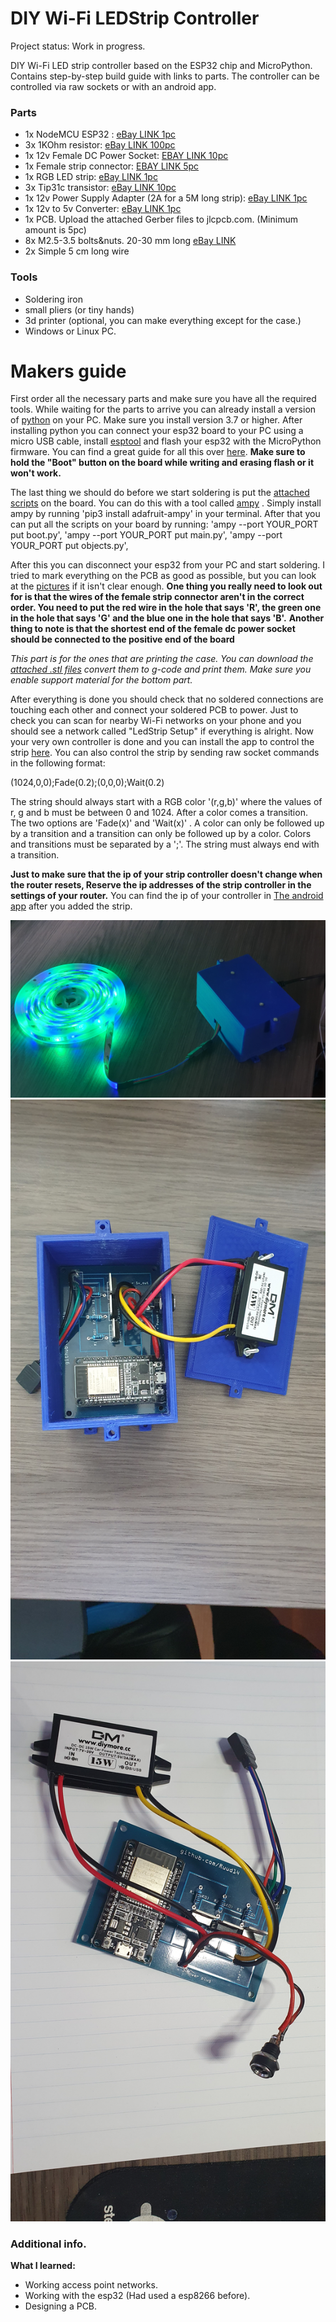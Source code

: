 # DIY Wi-Fi LEDStrip Controller

Project status: Work in progress.

DIY Wi-Fi LED strip controller based on the ESP32 chip and MicroPython. Contains step-by-step build guide with links to parts. The controller can be controlled via raw sockets or with an android app.

### Parts
- 1x NodeMCU ESP32 : [eBay LINK 1pc](https://www.ebay.com/itm/Espressif-ESP32-WLAN-Dev-Kit-Board-Development-Bluetooth-Wifi-v1-WROOM32-NodeMCU/253059783728?hash=item3aeb89dc30:g:5-8AAOSwAThb3MaZ)
- 3x 1KOhm resistor: [eBay LINK 100pc](https://www.ebay.com/itm/100-pcs-1-4W-0-25W-1-Metal-Film-Resistor-1K-ohm-1Kohm/282033455842?_trksid=p2485497.m4902.l9144)
- 1x 12v Female DC Power Socket: [EBAY LINK 10pc](https://www.ebay.com/itm/10Pcs-5-5-x-2-1mm-12-V-DC-Power-Supply-Jack-Socket-Female-Panel-Mount-Connector/143449192665?_trksid=p2485497.m4902.l9144)
- 1x Female strip connector: [EBAY LINK 5pc](https://www.ebay.com/itm/Durable-4Pin-Male-Female-Connector-Wire-Cable-for-3528-5050-SMD-LED-Strip-Light/352235582745?epid=1155449649&hash=item5202e07519:g:koEAAOSw8b1aN2vm)
- 1x RGB LED strip: [eBay LINK 1pc](https://www.ebay.com/itm/184203854470?ViewItem=&item=184203854470)
- 3x Tip31c transistor: [eBay LINK 10pc](https://www.ebay.com/itm/10-x-TIP31C-TIP31-NPN-Transistor-3A-100V-TO-220-FSC/270984720497?hash=item3f17f2b071:g:8hUAAOxyepRRrfsF)
- 1x 12v Power Supply Adapter (2A for a 5M long strip): [eBay LINK 1pc](https://www.ebay.com/itm/AC-TO-DC-5V-12V-24V-1A-2A-3A-5A-10A-0-5A-Power-Supply-Adapter-LED-Strip-Light/254344416209?_trksid=p2485497.m4902.l9144)
- 1x 12v to 5v Converter: [eBay LINK 1pc](https://www.ebay.com/itm/DC-DC-12V-to-5V-6V-9V-2-3A-15W-Converter-Step-Down-2A-3A-15W-Power-Supply-Module/401327863545?_trksid=p2485497.m4902.l9144)
- 1x PCB. Upload the attached Gerber files to jlcpcb.com. (Minimum amount is 5pc)
- 8x M2.5-3.5 bolts&nuts. 20-30 mm long [eBay LINK](https://www.ebay.com/itm/M2-M2-5-M3-304-Stainless-Steel-Allen-Hex-Socket-Countersunk-Head-Screws-Bolts/282935136527?hash=item41e03f910f:m:mKxIf5Qmt5Zi86DIH4-mAoQ)
- 2x Simple 5 cm long wire

### Tools
- Soldering iron
- small pliers (or tiny hands)
- 3d printer (optional, you can make everything except for the case.)
- Windows or Linux PC.

# Makers guide
First order all the necessary parts and make sure you have all the required tools.
While waiting for the parts to arrive you can already install a version of [python](https://www.python.org/) on your PC.
Make sure you install version 3.7 or higher.
After installing python you can connect your esp32 board to your PC using a micro USB cable,
install [esptool](https://pypi.org/project/esptool/) and flash your esp32 with the MicroPython firmware. You can find a great guide for all this
over [here](https://docs.micropython.org/en/latest/esp8266/tutorial/intro.html). **Make sure to hold the "Boot" button on the board while writing and erasing flash or it won't work.**

The last thing we should do before we start soldering is put
the [attached scripts](https://github.com/Ruud14/DIY-Wifi-LEDStrip-Controller/tree/master/to_ESP32) on the board.
You can do this with a tool called [ampy](https://learn.adafruit.com/micropython-basics-load-files-and-run-code/install-ampy) .
Simply install ampy by running 'pip3 install adafruit-ampy' in your terminal. After that you can put all the scripts on your board by running:
'ampy --port YOUR_PORT put boot.py',
'ampy --port YOUR_PORT put main.py',
'ampy --port YOUR_PORT put objects.py',

After this you can disconnect your esp32 from your PC and start soldering.
I tried to mark everything on the PCB as good as possible, but you can look at the [pictures](https://github.com/Ruud14/DIY-Wifi-LEDStrip-Controller/tree/master/pictures) if it isn't clear enough.
**One thing you really need to look out for is that the wires of the female strip connector aren't in the correct order.
You need to put the red wire in the hole that says 'R', the green one in the hole that says 'G' and the blue one in the hole that says 'B'.**
**Another thing to note is that the shortest end of the female dc power socket should be connected to the positive end of the board**

*This part is for the ones that are printing the case.
You can download the [attached .stl files](https://github.com/Ruud14/DIY-Wifi-LEDStrip-Controller/tree/master/3d%20models)
convert them to g-code and print them. Make sure you enable support material for the bottom part.*

After everything is done you should check that no soldered connections are touching each other and connect your soldered PCB to power.
Just to check you can scan for nearby Wi-Fi networks on your phone and you should see a network called "LedStrip Setup" if everything is alright.
Now your very own controller is done and you can install the app to control the strip [here](https://github.com/Ruud14/Wifi-LEDStrip-Controller-App).
You can also control the strip by sending raw socket commands in the following format:

(1024,0,0);Fade(0.2);(0,0,0);Wait(0.2)

The string should always start with a RGB color '(r,g,b)'
where the values of r, g and b must be between 0 and 1024.
After a color comes a transition. The two options are 'Fade(x)' and 'Wait(x)' .
A color can only be followed up by a transition and a transition can only be followed up by a color.
Colors and transitions must be separated by a ';'. The string must always end with a transition.

**Just to make sure that the ip of your strip controller doesn't change when the router resets, Reserve the ip addresses of the strip controller in the settings of your router.** You can find the ip of your controller in [The android app](https://github.com/Ruud14/Wifi-LEDStrip-Controller-App) after you added the strip.

![fully_assembled](https://github.com/Ruud14/DIY-Wifi-LEDStrip-Controller/blob/master/pictures/fully_assembled.jpg)
![inside_case](https://github.com/Ruud14/DIY-Wifi-LEDStrip-Controller/blob/master/pictures/inside_case.jpg)
![soldered_pcb1](https://github.com/Ruud14/DIY-Wifi-LEDStrip-Controller/blob/master/pictures/soldered_pcb1.jpg)

### Additional info.
**What I learned:**
- Working access point networks.
- Working with the esp32 (Had used a esp8266 before).
- Designing a PCB.
